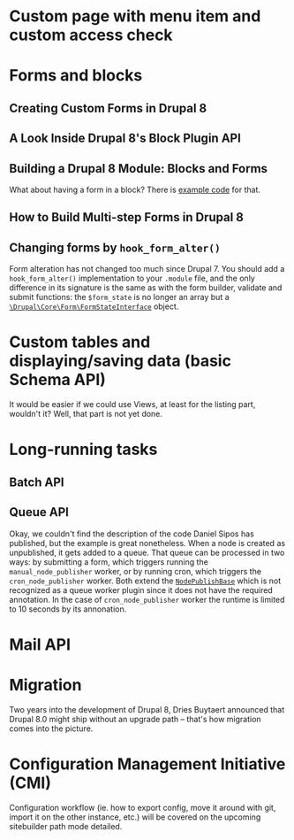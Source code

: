 <!--
{
"name" : "applying",
"version" : "0.1",
"title" : "Applying the gathered knowledge",
"description" : "Let's start using that knowledge",
"homepage" : "https://www.drupal.org/node/2182165",
"freshnessDate" : 2015-11-25,
"license" : "CC BY 4.0"
}
-->

<!-- @section -->

# Custom page with menu item and custom access check

<!-- TODO: Publish this as a blogpost on pronovix.com and reuse the content from there -->
<!-- @link, "url" : "https://github.com/boobaa/d7to8/blob/master/access.md", "text" : "I have learned how to create a custom access check service", "title" : "Custom access control to a page", "description" : "Display the user's name and email - but every user should be able to access only his/her own page" -->

<!-- @section -->

# Forms and blocks

## Creating Custom Forms in Drupal 8

<!-- @link, "url" : "http://www.trellon.com/content/blog/how-create-custom-form-in-drupal-8", "text" : "I have created my first Drupal 8 form", "title" : "Creating Custom Forms in Drupal 8", "description" : "A gentle introduction to creating forms in Drupal 8, highlighting the differences and similarities to how you would do this in previous versions of the platform" -->

## A Look Inside Drupal 8's Block Plugin API

<!-- @link, "url" : "https://drupalize.me/blog/201404/look-inside-drupal-8s-block-plugin-api", "text" : "I have learned how easy is creating a custom block", "title" : "A Look Inside Drupal 8's Block Plugin API", "description" : "This blog post takes a look at how a module developer might create custom blocks in Drupal 8" -->

## Building a Drupal 8 Module: Blocks and Forms

What about having a form in a block? There is [example code](https://github.com/upchuk/d8-demo-modules/tree/master/demo) for that.

<!-- @link, "url" : "http://www.sitepoint.com/building-drupal-8-module-blocks-forms/", "text" : "I have understood how to make a block configurable", "title" : "Building a Drupal 8 Module: Blocks and Forms", "description" : "In this tutorial we are going to go a bit further and we will create a custom block that returns some configurable text. After that, we will create a simple form used to print out user submitted values to the screen" -->

## How to Build Multi-step Forms in Drupal 8

<!-- @link, "url" : "http://www.sitepoint.com/how-to-build-multi-step-forms-in-drupal-8/", "text" : "I have seen that creating a base class for a common functionality is a good idea", "title" : "How to Build Multi-step Forms in Drupal 8", "description" : "We are going to look at building a multistep form in Drupal 8. For brevity, the form will have only two steps in the shape of two completely separate forms. To persist values across these steps, we will use functionality provided by Drupal’s core for storing temporary and private data across multiple requests" -->

## Changing forms by `hook_form_alter()`

Form alteration has not changed too much since Drupal 7. You should add a `hook_form_alter()` implementation to your `.module` file, and the only difference in its signature is the same as with the form builder, validate and submit functions: the `$form_state` is no longer an array but a [`\Drupal\Core\Form\FormStateInterface`](https://api.drupal.org/api/drupal/core%21lib%21Drupal%21Core%21Form%21FormStateInterface.php/interface/FormStateInterface/8) object.

<!-- @task, "text" : "Create your own `hook_form_alter()` implementation." -->

<!-- @section -->

# Custom tables and displaying/saving data (basic Schema API)

<!-- TODO: Publish this as a blogpost on pronovix.com and reuse the content from there -->
<!-- @link, "url" : "https://github.com/boobaa/d7to8/blob/master/phonebook.md", "text" : "I have seen how cumbersome could be knocking a phonebook together", "title" : "Old-fashioned phonebook", "description" : "List all the entries in a sortable, pagered page; use the same form for adding and editing entries; protect deletion against CSRF without forms" -->

It would be easier if we could use Views, at least for the listing part, wouldn't it? Well, that part is not yet done.

<!-- @section -->

# Long-running tasks

## Batch API

<!-- TODO: Publish this as a blogpost on pronovix.com and reuse the content from there -->
<!-- @link, "url" : "https://github.com/boobaa/d7to8/blob/master/d8/d8batch/README.md", "text" : "I have learned that I don't have to learn the Batch API again", "title" : "D8 Batch API example", "description" : "This module is basically a demonstration of how can you import feed sources from a CSV file to Drupal" -->

## Queue API

Okay, we couldn't find the description of the code Daniel Sipos has published, but the example is great nonetheless. When a node is created as unpublished, it gets added to a queue. That queue can be processed in two ways: by submitting a form, which triggers running the `manual_node_publisher` worker, or by running cron, which triggers the `cron_node_publisher` worker. Both extend the [`NodePublishBase`](https://github.com/upchuk/d8-demo-modules/blob/master/npq/src/Plugin/QueueWorker/NodePublishBase.php) which is not recognized as a queue worker plugin since it does not have the required annotation. In the case of `cron_node_publisher` worker the runtime is limited to 10 seconds by its annonation.

<!-- @link, "url" : "https://github.com/upchuk/d8-demo-modules/tree/master/npq/src", "text" : "I have understood that Queue API workers are annotated plugins", "title" : "Node Publish Queue module", "description" : "Demo module illustrating the Queue API in Drupal 8" -->

<!-- @section -->

# Mail API

<!-- @link, "url" : "http://code.tutsplus.com/tutorials/using-and-extending-the-drupal-8-mail-api-part-1--cms-23419", "text" : "I have learned the basics of mailing", "title" : "Using and Extending the Drupal 8 Mail API, Part 1: Sending and Altering", "description" : "In the first part we will create a custom email template that gets used for sending emails to the current user when s/he saves a new Article node. Additionally, we will see how others can alter that template in order to allow for HTML rendering of the email body instead of the default plain text" -->

<!-- @link, "url" : "http://code.tutsplus.com/tutorials/using-and-extending-the-drupal-8-mail-api-part-2--cms-23484", "text" : "I have seen how to use an external service for sending mail", "title" : "Using and Extending the Drupal 8 Mail API, Part 2: Using an external service", "description" : "Look at how we can use the Mail API to extend the default behaviour. The purpose is to use an external service as a means for email delivery" -->

<!-- @section -->

# Migration

Two years into the development of Drupal 8, Dries Buytaert announced that Drupal 8.0 might ship without an upgrade path – that's how migration comes into the picture.

<!-- @link, "url" : "https://drupalwatchdog.com/volume-4/issue-1/migrate-overview", "text" : "I have understood there are no `hook_update_N()` implementations any longer for major version upgrades", "title" : "Migrate Overview", "description" : "This unorthodox decision was made to support substantial improvements in Drupal’s major version upgrade process by introducing a robust new sub-system based on the popular contributed modules Migrate and Migrate D2D" -->

<!-- @link, "url" : "https://drupalwatchdog.com/volume-4/issue-1/migrate-api", "text" : "I have learned the core of the Migration API", "title" : "Migrate API: Technically speaking", "description" : "The migrate API works with plugins and stores the configuration for those plugins in a configuration entity. There are a number of plugin types offered: source, process, and destination are the most important" -->

<!-- @section -->

# Configuration Management Initiative (CMI)

<!-- @link, "url" : "http://nuvole.org/blog/2014/jun/06/configuration-management-drupal-7-drupal-8", "text" : "I have seen the relation between CMI (in core) and Features (as a contrib module)", "title" : "Configuration Management: Drupal 7 to Drupal 8", "description" : "Nuvole gave two talks about the current status of Configuration Management in Drupal 8 at European Drupal events in 2014. Developers attending the events were mostly interested in how the future Drupal 8 Configuration Management capabilities will compare to Drupal 7, with and without the Features module" -->

<!-- @link, "url" : "https://docs.acquia.com/articles/drupal-8-configuration-forms-and-cmi", "text" : "I have understood the basics of the Config Management", "title" : "Configuration forms and CMI", "description" : "This lesson introduces both a special type of form called a configuration form and the Configuration Management Initiative (CMI), which describes the effort made to gather the multiple sources of configuration information and functions in Drupal 7 into a single system in Drupal 8" -->

<!-- @link, "url" : "https://docs.acquia.com/articles/drupal-8-configuration-and-config-object", "text" : "I have learned about config entities", "title" : "Configuration and the config object", "description" : "Drupal 8 provides a [Config object](https://api.drupal.org/api/drupal/core%21lib%21Drupal%21Core%21Config%21Config.php/class/Config/8) that we can use to interact with the configuration. Some classes already have it available through dependency injection" -->

<!-- @link, "url" : "https://www.drupal.org/developing/api/8/configuration", "text" : "I have bookmarked the Config API documentation page from d.o", "title" : "Configuration API in Drupal 8", "description" : "The configuration API provides a central place for modules to store configuration data. This data can be simple configuration like your site name, or more complex information managed with configuration entities, such as views and content types" -->

<!-- @link, "url" : "http://www.webomelette.com/drupal-8-custom-data-configuration-entities-using-thirdpartysettingsinterface", "text" : "I have seen how to properly hook into the forms of config entities (without hooks, actually)", "title" : "Custom data on configuration entites using the ThirdPartySettingsInterface", "description" : "We are going to look at how to use the ThirdPartySettingsInterface to add some extra data to existing configuration entities. For example, if you ever need to store some config together with a node type or a taxonomy vocabulary, there is a great way to do so using this interface" -->

<!-- @link, "url" : "https://drupalwatchdog.com/volume-5/issue-2/configuration-workflow", "text" : "I have learned the basics of the config workflow", "title" : "Configuration workflow", "description" : "Large website projects involving multiple people in different roles face special challenges. The work needs to be coordinated and scheduled in such a way as to allow for parallel development of different parts of the project on different systems" -->

Configuration workflow (ie. how to export config, move it around with git, import it on the other instance, etc.) will be covered on the upcoming sitebuilder path mode detailed.
